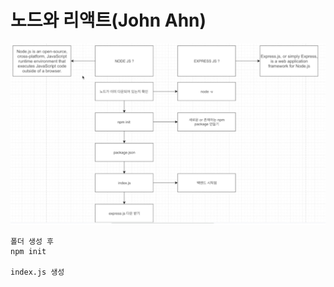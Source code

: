 # 노드와 리액트(John Ahn)

![image-20220113182142573](image/image-20220113182142573.png)

```
폴더 생성 후
npm init

index.js 생성
```



